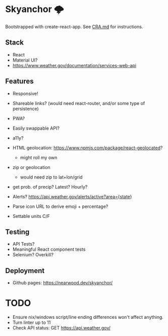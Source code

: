 # Skyanchor 🌩️

Bootstrapped with create-react-app. See [CRA.md](./CRA.md) for instructions.

## Stack

* React
* Material UI?
* https://www.weather.gov/documentation/services-web-api

## Features

* Responsive!
* Shareable links? (would need react-router, and/or some type of persistence)
* PWA?
* Easily swappable API?
* a11y?
* HTML geolocation: https://www.npmjs.com/package/react-geolocated?
  * might roll my own
* zip or geolocation
  * would need zip to lat+lon/grid
* get prob. of precip? Latest? Hourly? 
* Alerts? https://api.weather.gov/alerts/active?area={state}

* Parse icon URL to derive emoji + percentage?
* Settable units C/F

## Testing

* API Tests?
* Meaningful React component tests
* Selenium? Overkill?

## Deployment

* Github pages: https://nearwood.dev/skyanchor/

# TODO

- Ensure nix/windows script/line ending differences won't affect anything.
- Turn linter up to 11
- Check API status: GET https://api.weather.gov/
